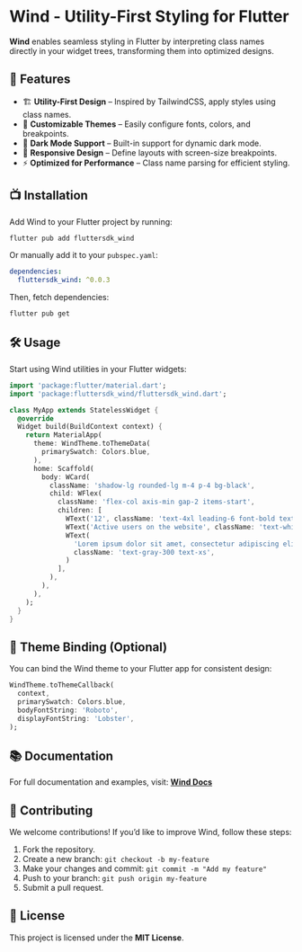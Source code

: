 # Wind - Utility-First Styling for Flutter

**Wind** enables seamless styling in Flutter by interpreting class names directly in your widget trees, transforming them into optimized designs.

## 🚀 Features
- 🏗 **Utility-First Design** – Inspired by TailwindCSS, apply styles using class names.
- 🎨 **Customizable Themes** – Easily configure fonts, colors, and breakpoints.
- 🌙 **Dark Mode Support** – Built-in support for dynamic dark mode.
- 📱 **Responsive Design** – Define layouts with screen-size breakpoints.
- ⚡ **Optimized for Performance** – Class name parsing for efficient styling.

## 📺 Installation

Add Wind to your Flutter project by running:

```sh
flutter pub add fluttersdk_wind
```

Or manually add it to your `pubspec.yaml`:

```yaml
dependencies:
  fluttersdk_wind: ^0.0.3
```

Then, fetch dependencies:

```sh
flutter pub get
```

## 🛠 Usage

Start using Wind utilities in your Flutter widgets:

```dart
import 'package:flutter/material.dart';
import 'package:fluttersdk_wind/fluttersdk_wind.dart';

class MyApp extends StatelessWidget {
  @override
  Widget build(BuildContext context) {
    return MaterialApp(
      theme: WindTheme.toThemeData(
        primarySwatch: Colors.blue,
      ),
      home: Scaffold(
        body: WCard(
          className: 'shadow-lg rounded-lg m-4 p-4 bg-black',
          child: WFlex(
            className: 'flex-col axis-min gap-2 items-start',
            children: [
              WText('12', className: 'text-4xl leading-6 font-bold text-white'),
              WText('Active users on the website', className: 'text-white leading-4'),
              WText(
                'Lorem ipsum dolor sit amet, consectetur adipiscing elit.',
                className: 'text-gray-300 text-xs',
              )
            ],
          ),
        ),
      ),
    );
  }
}
```

## 🎨 Theme Binding (Optional)

You can bind the Wind theme to your Flutter app for consistent design:

```dart
WindTheme.toThemeCallback(
  context,
  primarySwatch: Colors.blue,
  bodyFontString: 'Roboto',
  displayFontString: 'Lobster',
);
```

## 📚 Documentation

For full documentation and examples, visit: **[Wind Docs](https://wind.fluttersdk.com)**

## 🤝 Contributing

We welcome contributions! If you’d like to improve Wind, follow these steps:
1. Fork the repository.
2. Create a new branch: `git checkout -b my-feature`
3. Make your changes and commit: `git commit -m "Add my feature"`
4. Push to your branch: `git push origin my-feature`
5. Submit a pull request.

## 🐝 License

This project is licensed under the **MIT License**.
